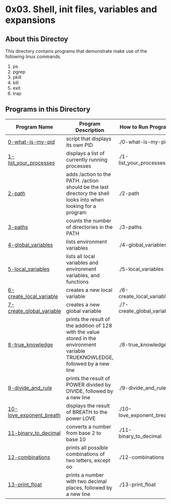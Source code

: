 # 0x03. Shell, init files, variables and expansions

## About this Directoy

This directory contains programs that demonstrate make use of the following linux commands.

1. ps <br>
2. pgrep <br>
3. pkill <br>
4. kill <br>
5. exit <br>
6. trap <br>

## Programs in this Directory

Program Name | Program Description | How to Run Program
------------ | ------------------- | ------------------
[0-what-is-my-pid](./0-what-is-my-pid) | script that displays its own PID | ./0-what-is-my-pid
[1-list_your_processes](./1-list_your_processes) | displays a list of currently running processes | ./1-list_your_processes
[2-path](./2-path) | adds /action to the PATH. /action should be the last directory the shell looks into when looking for a program | ./2-path
[3-paths](./3-paths) | counts the number of directories in the PATH | ./3-paths
[4-global_variables](./4-global_variables) | lists environment variables | ./4-global_variables
[5-local_variables](./5-local_variables) | lists all local variables and environment variables, and functions | ./5-local_variables
[6-create_local_variable](./6-create_local_variable) | creates a new local variable | ./6-create_local_variable
[7-create_global_variable](./7-create_global_variable) | creates a new global variable | ./7-create_global_variable
[8-true_knowledge](./8-true_knowledge) | prints the result of the addition of 128 with the value stored in the environment variable TRUEKNOWLEDGE, followed by a new line | ./8-true_knowledge
[9-divide_and_rule](./9-divide_and_rule) | prints the result of POWER divided by DIVIDE, followed by a new line | ./9-divide_and_rule
[10-love_exponent_breath](./10-love_exponent_breath) | displays the result of BREATH to the power LOVE | ./10-love_exponent_breath
[11-binary_to_decimal](./11-binary_to_decimal) | converts a number from base 2 to base 10 | ./11-binary_to_decimal
[12-combinations](./12-combinations) | prints all possible combinations of two letters, except oo | ./12-combinations
[13-print_float](./13-print_float) | prints a number with two decimal places, followed by a new line | ./13-print_float
